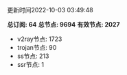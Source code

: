 更新时间2022-10-03 03:49:48

**总订阅: 64**
**总节点: 9694**
**有效节点: 2027**
- v2ray节点: 1723
- trojan节点: 90
- ss节点: 213
- ssr节点: 1

